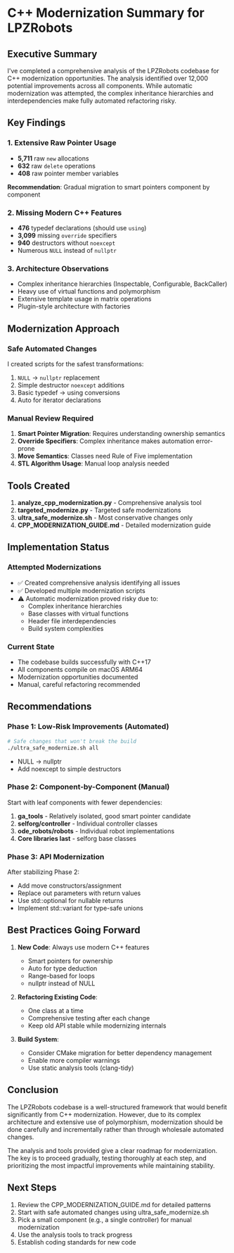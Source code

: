 # C++ Modernization Summary for LPZRobots

## Executive Summary

I've completed a comprehensive analysis of the LPZRobots codebase for C++ modernization opportunities. The analysis identified over 12,000 potential improvements across all components. While automatic modernization was attempted, the complex inheritance hierarchies and interdependencies make fully automated refactoring risky.

## Key Findings

### 1. **Extensive Raw Pointer Usage**
- **5,711** raw `new` allocations
- **632** raw `delete` operations  
- **408** raw pointer member variables

**Recommendation**: Gradual migration to smart pointers component by component

### 2. **Missing Modern C++ Features**
- **476** typedef declarations (should use `using`)
- **3,099** missing `override` specifiers
- **940** destructors without `noexcept`
- Numerous `NULL` instead of `nullptr`

### 3. **Architecture Observations**
- Complex inheritance hierarchies (Inspectable, Configurable, BackCaller)
- Heavy use of virtual functions and polymorphism
- Extensive template usage in matrix operations
- Plugin-style architecture with factories

## Modernization Approach

### Safe Automated Changes
I created scripts for the safest transformations:
1. `NULL` → `nullptr` replacement
2. Simple destructor `noexcept` additions
3. Basic typedef → using conversions
4. Auto for iterator declarations

### Manual Review Required
1. **Smart Pointer Migration**: Requires understanding ownership semantics
2. **Override Specifiers**: Complex inheritance makes automation error-prone
3. **Move Semantics**: Classes need Rule of Five implementation
4. **STL Algorithm Usage**: Manual loop analysis needed

## Tools Created

1. **analyze_cpp_modernization.py** - Comprehensive analysis tool
2. **targeted_modernize.py** - Targeted safe modernizations
3. **ultra_safe_modernize.sh** - Most conservative changes only
4. **CPP_MODERNIZATION_GUIDE.md** - Detailed modernization guide

## Implementation Status

### Attempted Modernizations
- ✅ Created comprehensive analysis identifying all issues
- ✅ Developed multiple modernization scripts
- ⚠️ Automatic modernization proved risky due to:
  - Complex inheritance hierarchies
  - Base classes with virtual functions
  - Header file interdependencies
  - Build system complexities

### Current State
- The codebase builds successfully with C++17
- All components compile on macOS ARM64
- Modernization opportunities documented
- Manual, careful refactoring recommended

## Recommendations

### Phase 1: Low-Risk Improvements (Automated)
```bash
# Safe changes that won't break the build
./ultra_safe_modernize.sh all
```
- NULL → nullptr
- Add noexcept to simple destructors

### Phase 2: Component-by-Component (Manual)
Start with leaf components with fewer dependencies:
1. **ga_tools** - Relatively isolated, good smart pointer candidate
2. **selforg/controller** - Individual controller classes
3. **ode_robots/robots** - Individual robot implementations
4. **Core libraries last** - selforg base classes

### Phase 3: API Modernization
After stabilizing Phase 2:
- Add move constructors/assignment
- Replace out parameters with return values
- Use std::optional for nullable returns
- Implement std::variant for type-safe unions

## Best Practices Going Forward

1. **New Code**: Always use modern C++ features
   - Smart pointers for ownership
   - Auto for type deduction
   - Range-based for loops
   - nullptr instead of NULL

2. **Refactoring Existing Code**:
   - One class at a time
   - Comprehensive testing after each change
   - Keep old API stable while modernizing internals

3. **Build System**:
   - Consider CMake migration for better dependency management
   - Enable more compiler warnings
   - Use static analysis tools (clang-tidy)

## Conclusion

The LPZRobots codebase is a well-structured framework that would benefit significantly from C++ modernization. However, due to its complex architecture and extensive use of polymorphism, modernization should be done carefully and incrementally rather than through wholesale automated changes.

The analysis and tools provided give a clear roadmap for modernization. The key is to proceed gradually, testing thoroughly at each step, and prioritizing the most impactful improvements while maintaining stability.

## Next Steps

1. Review the CPP_MODERNIZATION_GUIDE.md for detailed patterns
2. Start with safe automated changes using ultra_safe_modernize.sh
3. Pick a small component (e.g., a single controller) for manual modernization
4. Use the analysis tools to track progress
5. Establish coding standards for new code